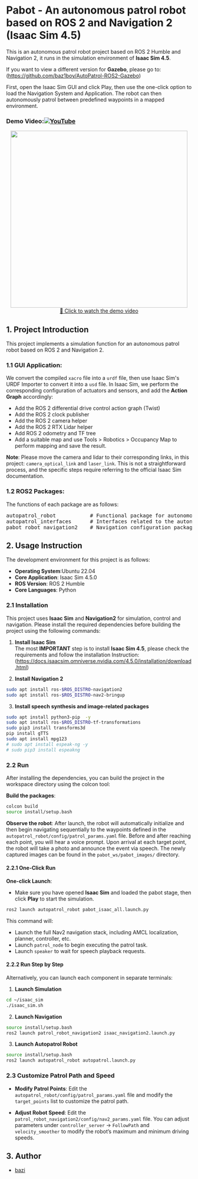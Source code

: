 # Pabot - An autonomous patrol robot based on ROS 2 and Navigation 2 (Isaac Sim 4.5)

This is an autonomous patrol robot project based on ROS 2 Humble and Navigation 2, it runs in the simulation environment of **Isaac Sim 4.5**. 

If you want to view a different version for **Gazebo**, please go to: (https://github.com/baz1boy/AutoPatrol-ROS2-Gazebo)

First, open the Isaac Sim GUI and click Play, then use the one-click option to load the Navigation System and Application. The robot can then autonomously patrol between predefined waypoints in a mapped environment.

### **Demo Video**:[![YouTube](https://img.shields.io/badge/YouTube-Watch-red?logo=youtube&logoColor=white)](https://www.youtube.com/watch?v=nPYWb86pzSc&list=PLG0yEiqorTkghIX3G7IwC2tOvI9JmIdd0&index=2)

<div align="center">
  <a href="https://www.youtube.com/watch?v=nPYWb86pzSc&list=PLG0yEiqorTkghIX3G7IwC2tOvI9JmIdd0&index=2">
    <img src="https://img.youtube.com/vi/nPYWb86pzSc/0.jpg" width="480">
    <br>
    🎥 Click to watch the demo video
  </a>
</div>

## 1. Project Introduction

This project implements a simulation function for an autonomous patrol robot based on ROS 2 and Navigation 2.

### 1.1 GUI Application:
We convert the compiled `xacro` file into a `urdf` file, then use Isaac Sim's URDF Importer to convert it into a `usd` file. 
In Isaac Sim, we perform the corresponding configuration of actuators and sensors, and add the **Action Graph** accordingly:
- Add the ROS 2 differential drive control action graph (Twist)
- Add the ROS 2 clock publisher
- Add the ROS 2 camera helper
- Add the ROS 2 RTX Lidar helper
- Add ROS 2 odometry and TF tree
- Add a suitable map and use Tools > Robotics > Occupancy Map to perform mapping and save the result.

**Note**: Please move the camera and lidar to their corresponding links, in this project: `camera_optical_link` and `laser_link`. This is not a straightforward process, and the specific steps require referring to the official Isaac Sim documentation.

### 1.2 ROS2 Packages:
The functions of each package are as follows:
<pre>autopatrol_robot           # Functional package for autonomous patrol implementation
autopatrol_interfaces      # Interfaces related to the autonomous patrol system
pabot_robot_navigation2    # Navigation configuration package for the robot
</pre>

## 2. Usage Instruction

The development environment for this project is as follows:

*   **Operating System**:Ubuntu 22.04
*   **Core Application**: Isaac Sim 4.5.0 
*   **ROS Version**: ROS 2 Humble
*   **Core Languages**: Python

### 2.1 Installation

This project uses **Isaac Sim** and **Navigation2** for simulation, control and navigation. Please install the required dependencies before building the project using the following commands:

1. **Install Isaac Sim**   
The most **IMPORTANT** step is to install **Isaac Sim 4.5**, please check the requirements and follow the installation Instruction: (https://docs.isaacsim.omniverse.nvidia.com/4.5.0/installation/download.html)

2. **Install Navigation 2**
```bash
sudo apt install ros-$ROS_DISTRO-navigation2
sudo apt install ros-$ROS_DISTRO-nav2-bringup 
```

3. **Install speech synthesis and image-related packages**
```bash
sudo apt install python3-pip  -y
sudo apt install ros-$ROS_DISTRO-tf-transformations
sudo pip3 install transforms3d
pip install gTTS
sudo apt install mpg123
# sudo apt install espeak-ng -y
# sudo pip3 install espeakng
```

### 2.2 Run

After installing the dependencies, you can build the project in the workspace directory using the colcon tool:

**Build the packages**:
```bash
colcon build
source install/setup.bash
```

**Observe the robot**:
After launch, the robot will automatically initialize and then begin navigating sequentially to the waypoints defined in the `autopatrol_robot/config/patrol_params.yaml` file. Before and after reaching each point, you will hear a voice prompt. Upon arrival at each target point, the robot will take a photo and announce the event via speech. The newly captured images can be found in the `pabot_ws/pabot_images/` directory.

#### 2.2.1 One-Click Run

**One-click Launch**:
- Make sure you have opened **Isaac Sim** and loaded the pabot stage, then click **Play** to start the simulation.

```bash
ros2 launch autopatrol_robot pabot_isaac_all.launch.py
```
This command will:
- Launch the full Nav2 navigation stack, including AMCL localization, planner, controller, etc.
- Launch `patrol_node` to begin executing the patrol task.
- Launch `speaker` to wait for speech playback requests.

#### 2.2.2 Run Step by Step

Alternatively, you can launch each component in separate terminals:

1.  **Launch Simulation**
```bash
cd ~/isaac_sim
./isaac_sim.sh
```

2.  **Launch Navigation**
```bash
source install/setup.bash
ros2 launch patrol_robot_navigation2 isaac_navigation2.launch.py
```

3.  **Launch Autopatrol Robot**
```bash
source install/setup.bash
ros2 launch autopatrol_robot autopatrol.launch.py
```

### 2.3 Customize Patrol Path and Speed

*   **Modify Patrol Points**:
    Edit the `autopatrol_robot/config/patrol_params.yaml` file and modify the `target_points` list to customize the patrol path.

*   **Adjust Robot Speed**:
    Edit the `patrol_robot_navigation2/config/nav2_params.yaml` file. You can adjust parameters under `controller_server` → `FollowPath` and `velocity_smoother` to modify the robot’s maximum and minimum driving speeds.

## 3. Author

- [bazi](https://docs.isaacsim.omniverse.nvidia.com/4.5.0/installation/download.html)
